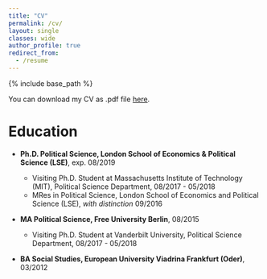 ```yaml
---
title: "CV"
permalink: /cv/
layout: single
classes: wide
author_profile: true
redirect_from:
  - /resume
---
```


{% include base_path %}

You can download my CV as .pdf file [here](https://www.dropbox.com/s/m827jbqism97hgp/CV_EN_full_web.pdf?dl=0).

Education
======
* **Ph.D. Political Science, London School of Economics & Political Science (LSE)**, exp. 08/2019
  * Visiting Ph.D. Student at Massachusetts Institute of Technology (MIT), Political Science Department, 08/2017 - 05/2018 
  * MRes in Political Science, London School of Economics and Political Science (LSE), _with distinction_ 09/2016
 
* **MA Political Science, Free University Berlin**, 08/2015
  * Visiting Ph.D. Student at Vanderbilt University, Political Science Department,  08/2017 - 05/2018
  
* **BA Social Studies, European University Viadrina Frankfurt (Oder)**, 03/2012
